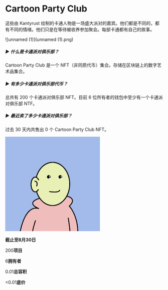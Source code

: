 # Cartoon Party Club



这些由 Kantyrust 绘制的卡通人物是一场盛大派对的嘉宾。他们都是不同的，都有不同的情绪。他们只是在等待被收养参加聚会。每部卡通都有自己的故事。

![unnamed (1)](unnamed (1).png)

##### ▶ 什么是卡通派对俱乐部？

Cartoon Party Club 是一个 NFT（非同质代币）集合。存储在区块链上的数字艺术品集合。

##### ▶ 有多少卡通派对俱乐部代币？

总共有 200 个卡通派对俱乐部 NFT。目前 6 位所有者的钱包中至少有一个卡通派对俱乐部 NTF。

##### ▶ 最近卖了多少卡通派对俱乐部？

过去 30 天内共售出 0 个 Cartoon Party Club NFT。

![unnamed](unnamed.png)

**截止至8月30日**

200**项目**

6**拥有者**

0.01**总容积**

<0.01**底价**
